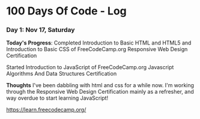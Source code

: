 # 100 Days Of Code - Log

### Day 1: Nov 17, Saturday

**Today's Progress**: Completed Introduction to Basic HTML and HTML5 and Introduction to Basic CSS
of FreeCodeCamp.org Responsive Web Design Certification

Started Introduction to JavaScript of FreeCodeCamp.org Javascript Algorithms And Data Structures Certification

**Thoughts** I've been dabbling with html and css for a while now. I'm working through the Responsive Web Design Certification mainly as a refresher, and way overdue to start learning JavaScript!

https://learn.freecodecamp.org/
